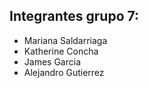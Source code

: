 ## Integrantes grupo 7:
- Mariana Saldarriaga
- Katherine Concha
- James Garcia
- Alejandro Gutierrez 
